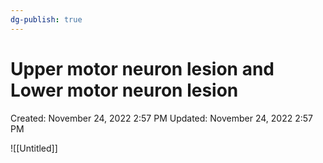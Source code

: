 ```yaml
---
dg-publish: true
---
```


# Upper motor neuron lesion and Lower motor neuron lesion

Created: November 24, 2022 2:57 PM
Updated: November 24, 2022 2:57 PM

![[Untitled]]